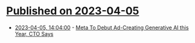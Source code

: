 # [Published on 2023-04-05](index.md)

* [2023-04-05, 14:04:00](https://tech.slashdot.org/story/23/04/05/143248/meta-to-debut-ad-creating-generative-ai-this-year-cto-says?utm_source=rss1.0mainlinkanon&utm_medium=feed) - [Meta To Debut Ad-Creating Generative AI this Year, CTO Says](https://tech.slashdot.org/story/23/04/05/143248/meta-to-debut-ad-creating-generative-ai-this-year-cto-says?utm_source=rss1.0mainlinkanon&utm_medium=feed)
